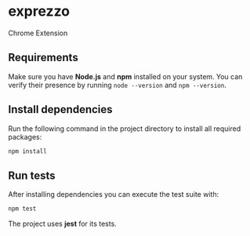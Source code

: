 # exprezzo
Chrome Extension

## Requirements

Make sure you have **Node.js** and **npm** installed on your system. You can verify
their presence by running `node --version` and `npm --version`.

## Install dependencies

Run the following command in the project directory to install all required
packages:

```bash
npm install
```

## Run tests

After installing dependencies you can execute the test suite with:

```bash
npm test
```

The project uses **jest** for its tests.
